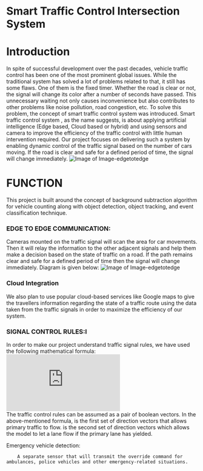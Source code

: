 # Smart Traffic Control Intersection System

# Introduction
   In spite of successful development over the past decades, vehicle traffic control has been one of the most prominent global issues. While the traditional system has solved a lot of problems related to that, it still has some flaws.
	One of them is the fixed timer. Whether the road is clear or not, the signal will change its color after a number of seconds have passed. This unnecessary waiting not only causes inconvenience but also contributes to other problems like noise pollution, road congestion, etc. To solve this problem, the concept of smart traffic control system was introduced.
	Smart traffic control system , as the name suggests, is about applying artificial intelligence (Edge based, Cloud based or hybrid) and using sensors and camera to improve the efficiency of the traffic control with little human intervention required.
	Our project focuses on delivering such a system by enabling dynamic control of the traffic signal based on the number of cars moving. If the road is clear and safe for a defined period of time, the signal will change immediately.
![Image of Image-edgetotedge](https://github.com/Intel-Edge-AI-Scholars/SmartTrafficControl/blob/master/Flowimage.png)  
# **FUNCTION**
   This project is built around the concept of background subtraction algorithm for vehicle counting along with object detection, object tracking, and event classification technique. 


### EDGE TO EDGE COMMUNICATION:
   Cameras mounted on the traffic signal will scan the area for car movements. Then it will relay the information to the other adjacent signals and help them make a decision based on the state of traffic on a road. If the path remains clear and safe for a defined period of time  then the signal will change immediately.  Diagram is given below:
![Image of Image-edgetotedge](https://github.com/Intel-Edge-AI-Scholars/SmartTrafficControl/blob/master/Image-edgetoedge.jpeg)

### Cloud Integration
   We also plan to use popular cloud-based services like Google maps to give the travellers information regarding the state of a traffic route using the data taken from the traffic signals in order to maximize the efficiency of our system. 

### SIGNAL CONTROL RULES:I
  In order to make our project understand traffic signal rules, we have used the following mathematical formula: 
![equation](http://latex.codecogs.com/gif.latex?Concentration%3D%5Cfrac%7BTotalTemplate%7D%7BTotalVolume%7D)  
  The traffic control rules can be assumed as a pair of boolean vectors. In the above-mentioned formula,  is the first set of direction vectors that allows primary traffic to flow.  is the second set of direction vectors which allows the model to let a lane flow if the primary lane has yielded.


	
Emergency vehicle detection:

		A separate sensor that will transmit the override command for ambulances, police vehicles and other emergency-related situations.

